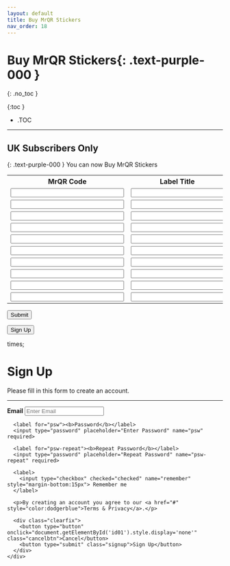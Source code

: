 ```yaml
---
layout: default
title: Buy MrQR Stickers
nav_order: 18
---
```


<html>
<head>
<style>
.button {
  padding: 5px 12px;
  text-align: center;
  text-decoration: none;
  display: inline-block;
  font-size: 9px;
  margin: 4px 2px;
  cursor: pointer; }
.button1 {background-color: #555555;} /* Black */
.button2 {background-color: white;}
.button1 {color: white;}
.button2 {color: grey;}
.button1 {border: none;}
.button2 {border: 1px solid grey}
.button1 {border-radius: 5px;}
.button2 {border-radius: 5px;}
</style>
</head>
</html>

# **Buy MrQR Stickers**{: .text-purple-000 }
{: .no_toc }

{:toc }
- .TOC
___
## UK Subscribers Only
{: .text-purple-000 }
 You can now Buy MrQR Stickers

<form method="post" action="mailto:mark@whitacre-heath.co.uk" >
<table>
  <tr>
    <th>MrQR Code</th>
    <th>Label Title</th>
  </tr>
  <tr>
    <td><input type="text" name="," size="30" maxlength="30" /></td>
    <td><input type="text" name="," size="24" maxlength="24" /></td>
  </tr>
  <tr>
    <td><input type="text" name="," size="30" maxlength="30" /></td>
    <td><input type="text" name="," size="24" maxlength="24" /></td>
  </tr>
  <tr>
    <td><input type="text" name="," size="30" maxlength="30" /></td>
    <td><input type="text" name="," size="24" maxlength="24" /></td>
  </tr>
  <tr>
    <td><input type="text" name="," size="30" maxlength="30" /></td>
    <td><input type="text" name="," size="24" maxlength="24" /></td>
  </tr>
  <tr>
    <td><input type="text" name="," size="30" maxlength="30" /></td>
    <td><input type="text" name="," size="24" maxlength="24" /></td>
  </tr>
  <tr>
    <td><input type="text" name="," size="30" maxlength="30" /></td>
    <td><input type="text" name="," size="24" maxlength="24" /></td>
  </tr>
  <tr>
    <td><input type="text" name="," size="30" maxlength="30" /></td>
    <td><input type="text" name="," size="24" maxlength="24" /></td>
  </tr>
  <tr>
    <td><input type="text" name="," size="30" maxlength="30" /></td>
    <td><input type="text" name="," size="24" maxlength="24" /></td>
  </tr>
  <tr>
    <td><input type="text" name="," size="30" maxlength="30" /></td>
    <td><input type="text" name="," size="24" maxlength="24" /></td>
  </tr>
  <tr>
    <td><input type="text" name="," size="30" maxlength="30" /></td>
    <td><input type="text" name="," size="24" maxlength="24" /></td>
  </tr>
  
</table>
<input type="submit" value="Submit" /> 
</form>

<!-- Button to open the modal -->
<button onclick="document.getElementById('id01').style.display='block'">Sign Up</button>

<!-- The Modal (contains the Sign Up form) -->
<div id="id01" class="modal">
  <span onclick="document.getElementById('id01').style.display='none'" class="close" title="Close Modal">times;</span>
  <form class="modal-content" action="/action_page.php">
    <div class="container">
      <h1>Sign Up</h1>
      <p>Please fill in this form to create an account.</p>
      <hr>
      <label for="email"><b>Email</b></label>
      <input type="text" placeholder="Enter Email" name="email" required>

      <label for="psw"><b>Password</b></label>
      <input type="password" placeholder="Enter Password" name="psw" required>

      <label for="psw-repeat"><b>Repeat Password</b></label>
      <input type="password" placeholder="Repeat Password" name="psw-repeat" required>

      <label>
        <input type="checkbox" checked="checked" name="remember" style="margin-bottom:15px"> Remember me
      </label>

      <p>By creating an account you agree to our <a href="#" style="color:dodgerblue">Terms & Privacy</a>.</p>

      <div class="clearfix">
        <button type="button" onclick="document.getElementById('id01').style.display='none'" class="cancelbtn">Cancel</button>
        <button type="submit" class="signup">Sign Up</button>
      </div>
    </div>
  </form>
</div>
